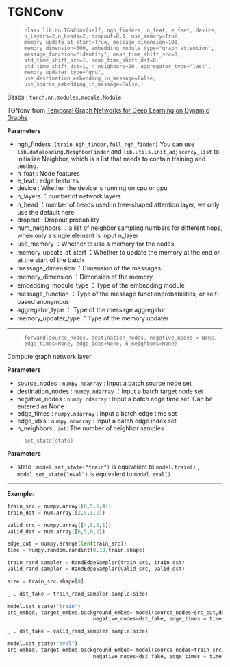 # TGNConv

> `class lib.nn.TGNConv(self, ngh_finders, n_feat, e_feat, device,  n_layers=2,n_heads=2, dropout=0.1, use_memory=True, memory_update_at_start=True, message_dimension=100, memory_dimension=500, embedding_module_type="graph_attention", message_function="identity", mean_time_shift_src=0, std_time_shift_src=1, mean_time_shift_dst=0, std_time_shift_dst=1, n_neighbors=20, aggregator_type="last", memory_updater_type="gru", use_destination_embedding_in_message=False, use_source_embedding_in_message=False,)`

Bases : `torch.nn.modules.module.Module`

TGNonv from [Temporal Graph Networks for Deep Learning on Dynamic Graphs](https://arxiv.org/abs/2006.10637)

**Parameters**

- ngh_finders :`[train_ngh_finder,full_ngh_finder]` You can use `lib.dataloading.NeighborFinder` and `lib.utils.init_adjacency_list` to initialize Neighbor, which is a list that needs to contain training and testing.
- n_feat : Node features
- e_feat : edge features
- device : Whether the device is running on cpu or gpu
- n_layers ：number of network layers
- n_head ：number of heads used in tree-shaped attention layer, we only use the default here
- dropout : Dropout probability
- num_neighbors ：a list of neighbor sampling numbers for different hops, when only a single element is input n_layer
- use_memory ：Whether to use a memory for the nodes
- memory_update_at_start ：Whether to update the memory at the end or at the start of the batch
- message_dimension ：Dimension of the messages
- memory_dimension ：Dimension of the memory
- embedding_module_type ：Type of the embedding module
- message_function ：Type of the message functionprobabilities, or self-based anonymous
- aggregator_type ： Type of the message aggregator
- memory_updater_type ：Type of the memory updater

---

> `forward(source_nodes, destination_nodes, negative_nodes = None, edge_times=None, edge_idxs=None, n_neighbors=None)`

Compute graph network layer

**Parameters**

- source_nodes : `numpy.ndarray` : Input a batch source node set
- destination_nodes : `numpy.ndarray` ：Input a batch target node set
- negative_nodes : `numpy.ndarray` : Input a batch edge time set. Can be entered as None
- edge_times : `numpy.ndarray` : Input a batch edge time set
- edge_idxs : `numpy.ndarray` : Input a batch edge index set
- n_neighbors : `int`: The number of neighbor samples

> `set_state(state)`

**Parameters**

- state : `model.set_state("train")` is equivalent to `model.train()` , `model.set_state("eval")` is equivalent to `model.eval()`

---

**Example**:

```python
train_src = numpy.array([0,5,6,4])
train_dst = num.array([2,5,1,2])

valid_src = numpy.array([4,8,6,1])
valid_dst = num.array([6,5,0,2])

edge_cut = numpy.arange(len(train_src))
time = numpy.random.randint(0,10,train.shape)

train_rand_sampler = RandEdgeSampler(train_src, train_dst)
valid_rand_sampler = RandEdgeSampler(valid_src, valid_dst)

size = train_src.shape[0]

_ , dst_fake = train_rand_sampler.sample(size)

model.set_state("train")
src_embed, target_embed,background_embed= model(source_nodes=src_cut,destination_nodes = dst_cut,
                            negative_nodes=dst_fake, edge_times = time, edge_idxs = edge_cut)

_ , dst_fake = valid_rand_sampler.sample(size)

model.set_state("eval")
src_embed, target_embed,background_embed= model(source_nodes=train_src,destination_nodes = valid_dst,
                            negative_nodes=dst_fake, edge_times = time, edge_idxs = edge_cut)
```

